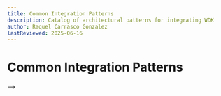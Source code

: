 ```yaml
---
title: Common Integration Patterns
description: Catalog of architectural patterns for integrating WDK
author: Raquel Carrasco Gonzalez
lastReviewed: 2025-06-16
---
```


# Common Integration Patterns

<!-- Aquí encontrarás los arquetipos de integración más habituales y los criterios para escoger cada uno.

## Tabla de decisión rápida
| Necesidad principal | Patrón recomendado | Tutorial |
|---------------------|-------------------|----------|
| SPA en React        | Web/React         | [Crear wallet + enviar tx](../7-examples/integration-examples.md) |
| ...                 | ...               | ... |

---

<!-- Inyectamos el contenido del patrón Web/React -->
<!-- @[include](./common-patterns/web-react.md) -->

<!-- Inyectamos el contenido del patrón Mobile/React Native -->
<!-- @[include](./common-patterns/mobile-rn.md) -->

<!-- !INCLUDE "./common-patterns/server-node.md" --> -->

